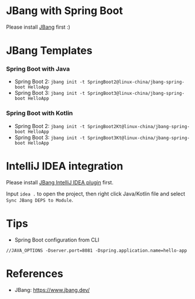 JBang with Spring Boot
===================================

Please install [JBang](https://www.jbang.dev/download/) first :)

# JBang Templates

### Spring Boot with Java

* Spring Boot 2: `jbang init -t SpringBoot2@linux-china/jbang-spring-boot HelloApp`
* Spring Boot 3: `jbang init -t SpringBoot3@linux-china/jbang-spring-boot HelloApp`

### Spring Boot with Kotlin

* Spring Boot 2: `jbang init -t SpringBoot2Kt@linux-china/jbang-spring-boot HelloApp`
* Spring Boot 3: `jbang init -t SpringBoot3Kt@linux-china/jbang-spring-boot HelloApp`

# IntelliJ IDEA integration

Please install [JBang IntelliJ IDEA plugin](https://plugins.jetbrains.com/plugin/18257-jbang) first.

Input `idea .` to open the project, then right click Java/Kotlin file and select `Sync JBang DEPS to Module`.

# Tips

* Spring Boot configuration from CLI

```
//JAVA_OPTIONS -Dserver.port=8081 -Dspring.application.name=hello-app
```

# References

* JBang: https://www.jbang.dev/ 